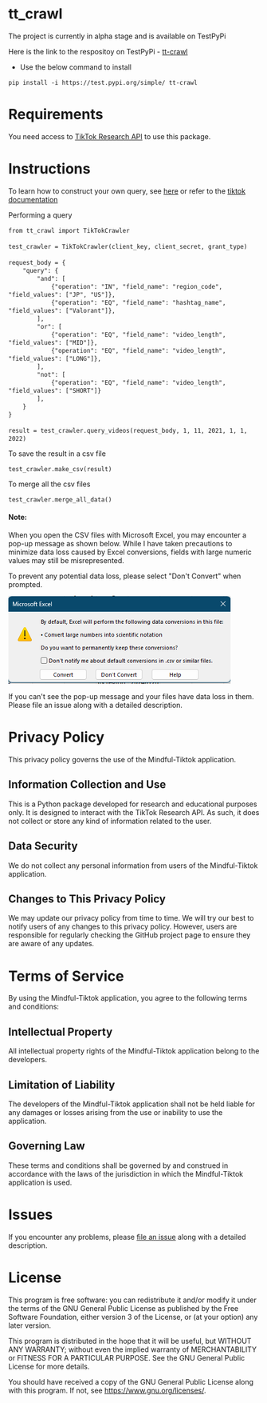 # tt_crawl


The project is currently in alpha stage and is available on TestPyPi

Here is the link to the respositoy on TestPyPi -  [tt-crawl](https://test.pypi.org/project/tt-crawl/)

- Use the below command to install 

``` 
pip install -i https://test.pypi.org/simple/ tt-crawl
```

# Requirements
 
 You need access to [TikTok Research API](https://developers.tiktok.com/products/research-api/) to use this package. 


# Instructions

To learn how to construct your own query, see [here](./howToQuery.md) or refer to the [tiktok documentation](https://developers.tiktok.com/doc/research-api-specs-query-videos/)


Performing a query


```
from tt_crawl import TikTokCrawler

test_crawler = TikTokCrawler(client_key, client_secret, grant_type)

request_body = {
    "query": {
        "and": [
            {"operation": "IN", "field_name": "region_code", "field_values": ["JP", "US"]},
            {"operation": "EQ", "field_name": "hashtag_name", "field_values": ["Valorant"]},
        ],
        "or": [
            {"operation": "EQ", "field_name": "video_length", "field_values": ["MID"]},
            {"operation": "EQ", "field_name": "video_length", "field_values": ["LONG"]},
        ],
        "not": [
            {"operation": "EQ", "field_name": "video_length", "field_values": ["SHORT"]}
        ],
    }
}

result = test_crawler.query_videos(request_body, 1, 11, 2021, 1, 1, 2022)

```

To save the result in a csv file

```
test_crawler.make_csv(result)
```

To merge all the csv files

```
test_crawler.merge_all_data()
```

#### Note: 


When you open the CSV files with Microsoft Excel, you may encounter a pop-up message as shown below. While I have taken precautions to minimize data loss caused by Excel conversions, fields with large numeric values may still be misrepresented.

To prevent any potential data loss, please select "Don't Convert" when prompted.


![Excel Pop-Up when opening csv file](./images/Excel_error.png)


If you can't see the pop-up message and your files have data loss in them. Please file an issue along with a detailed description.


# Privacy Policy

This privacy policy governs the use of the Mindful-Tiktok application.

## Information Collection and Use

This is a Python package developed for research and educational purposes only. It is designed to interact with the TikTok Research API. As such, it does not collect or store any kind of information related to the user.

## Data Security

We do not collect any personal information from users of the Mindful-Tiktok application. 

## Changes to This Privacy Policy

We may update our privacy policy from time to time. We will try our best to notify users of any changes to this privacy policy. However, users are responsible for regularly checking the GitHub project page to ensure they are aware of any updates.




# Terms of Service

By using the Mindful-Tiktok application, you agree to the following terms and conditions:

## Intellectual Property

All intellectual property rights of the Mindful-Tiktok application belong to the developers.

## Limitation of Liability

The developers of the Mindful-Tiktok application shall not be held liable for any damages or losses arising from the use or inability to use the application.

## Governing Law

These terms and conditions shall be governed by and construed in accordance with the laws of the jurisdiction in which the Mindful-Tiktok application is used.





# Issues

If you encounter any problems, please [file an issue](https://github.com/Saikamesh/Mindful-Tiktok/issues) along with a detailed description.


# License

This program is free software: you can redistribute it and/or modify it under the terms of the GNU General Public License as published by the Free Software Foundation, either version 3 of the License, or (at your option) any later version.

This program is distributed in the hope that it will be useful, but WITHOUT ANY WARRANTY; without even the implied warranty of MERCHANTABILITY or FITNESS FOR A PARTICULAR PURPOSE. See the GNU General Public License for more details.

You should have received a copy of the GNU General Public License along with this program. If not, see <https://www.gnu.org/licenses/>.
